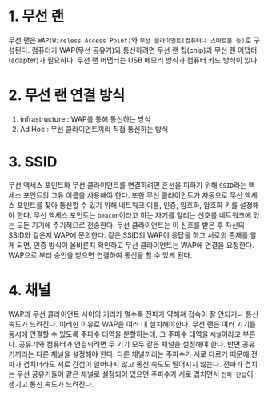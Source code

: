 # 1. 무선 랜

무선 랜은 `WAP(Wireless Access Point)`와 `무선 클라이언트(컴퓨터나 스마트폰 등)`로 구성된다.
컴퓨터가 WAP(무선 공유기)와 통신하려면 무선 랜 칩(chip)과 무선 랜 어댑터(adapter)가 필요하다.
무선 랜 어댑터는 USB 메모리 방식과 컴퓨터 카드 방식이 있다.


# 2. 무선 랜 연결 방식

1. infrastructure : WAP를 통해 통신하는 방식
2. Ad Hoc : 무선 클라이언트끼리 직접 통신하는 방식


# 3. SSID

무선 액세스 포인트와 무선 클라이언트를 연결하려면 혼선을 피하기 위해 `SSID`라는 액세스 포인트의 고유 이름을 사용해야 한다. 또한 무선 클라이언트가 자동으로 무선 액세스 포인트를 찾아 통신할 수 있기 위해 네트워크 이름, 인증, 암호화, 암호화 키를 설정해야 한다.
무선 액세스 포인트는 `beacon`이라고 하는 자기를 알리는 신호를 네트워크에 있는 모든 기기에 주기적으로 전송한다. 무선 클라이언트는 이 신호를 받은 후 자신의 SSID와 같은지 WAP에 문의한다. 같은 SSID의 WAP이 응답을 하고 서로의 존재를 알게 되면, 인증 방식이 올바른지 확인하고 무선 클라이언트는 WAP에 연결을 요청한다. WAP으로 부터 승인을 받으면 연결하여 통신을 할 수 있게 된다.


# 4. 채널

WAP과 무선 클라이언트 사이의 거리가 멀수록 전파가 약해져 접속이 잘 안되거나 통신 속도가 느려진다. 이러한 이유로 WAP을 여러 대 설치해야한다. 무선 랜은 여러 기기를 동시에 연결할 수 있도록 주파수 대역을 분할하는데, 그 주파수 대역을 `채널`이라고 부른다. 공유기와 컴퓨터가 연결되려면 두 기기 모두 같은 채널을 설정해야 한다. 반면 공유기끼리는 다른 채널을 설정해야 한다. 다른 채널끼리는 주파수가 서로 다르기 때문에 전파가 겹치더라도 서로 간섭이 일어나지 않고 통신 속도도 떨어지지 않는다.
전파가 겹치는 무선 공유기들이 같은 채널로 설정되어 있으면 주파수가 서로 겹치면서 `전파 간섭`이 생기고 통신 속도가 느려진다.
